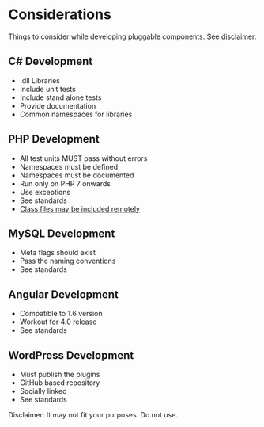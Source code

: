 # Considerations

Things to consider while developing pluggable components.
See [disclaimer](disclaimer.md).

## C# Development
 - .dll Libraries
 - Include unit tests
 - Include stand alone tests
 - Provide documentation
 - Common namespaces for libraries


## PHP Development
 - All test units MUST pass without errors
 - Namespaces must be defined
 - Namespaces must be documented
 - Run only on PHP 7 onwards
 - Use exceptions
 - See standards
 - [Class files may be included remotely](https://github.com/anytizer/whereclude.php)


## MySQL Development
 - Meta flags should exist
 - Pass the naming conventions
 - See standards


## Angular Development
 - Compatible to 1.6 version
 - Workout for 4.0 release
 - See standards


## WordPress Development
 - Must publish the plugins
 - GitHub based repository
 - Socially linked
 - See standards

Disclaimer: It may not fit your purposes. Do not use.
